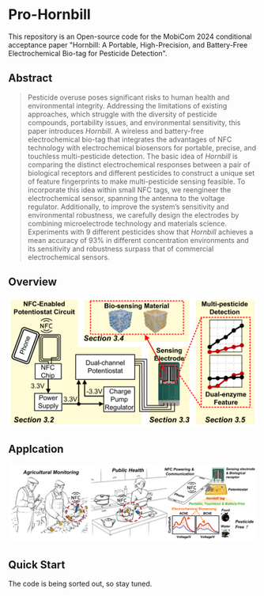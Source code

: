 # Pro-Hornbill
This repository is an Open-source code for the MobiCom 2024 conditional acceptance paper "Hornbill: A Portable, High-Precision, and Battery-Free Electrochemical Bio-tag for Pesticide Detection".

## Abstract

> Pesticide overuse poses significant risks to human health and environmental integrity. Addressing the limitations of existing approaches, which struggle with the diversity of pesticide compounds, portability issues, and environmental sensitivity, this paper introduces _Hornbill_. A wireless and battery-free electrochemical bio-tag that integrates the advantages of NFC technology with electrochemical biosensors for portable, precise, and touchless multi-pesticide detection. The basic idea of _Hornbill_ is comparing the distinct electrochemical responses between a pair of biological receptors and different pesticides to construct a unique set of feature fingerprints to make multi-pesticide sensing feasible. To incorporate this idea within small NFC tags, we reengineer the electrochemical sensor, spanning the antenna to the voltage regulator. Additionally, to improve the system’s sensitivity and environmental robustness, we carefully design the electrodes by combining microelectrode technology and materials science. Experiments with 9 different pesticides show that _Hornbill_ achieves a mean accuracy of 93% in different concentration environments and its sensitivity and robustness surpass that of commercial electrochemical sensors.

## Overview

![overview](./overview.png)

## Applcation

![applcations](./applications.png)

## Quick Start

The code is being sorted out, so stay tuned.
